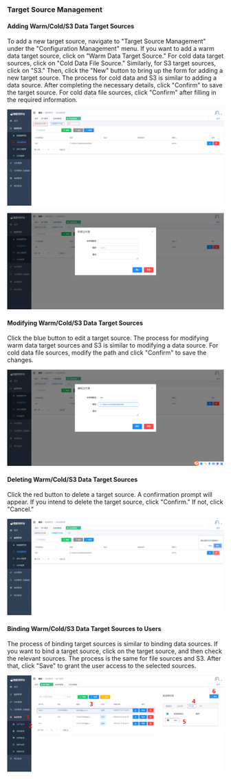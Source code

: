 ### Target Source Management

#### Adding Warm/Cold/S3 Data Target Sources

To add a new target source, navigate to "Target Source Management" under the "Configuration Management" menu. If you want to add a warm data target source, click on "Warm Data Target Source." For cold data target sources, click on "Cold Data File Source." Similarly, for S3 target sources, click on "S3." Then, click the "New" button to bring up the form for adding a new target source. The process for cold data and S3 is similar to adding a data source. After completing the necessary details, click "Confirm" to save the target source. For cold data file sources, click "Confirm" after filling in the required information.

![image-20230619172342937](../../../images/whaleal-data-images/image-20230619172342937.png)

![image-20230619172709222](../../../images/whaleal-data-images/image-20230619172709222.png)

#### Modifying Warm/Cold/S3 Data Target Sources

Click the blue button to edit a target source. The process for modifying warm data target sources and S3 is similar to modifying a data source. For cold data file sources, modify the path and click "Confirm" to save the changes.

![image-20230619173000216](../../../images/whaleal-data-images/image-20230619173000216.png)

#### Deleting Warm/Cold/S3 Data Target Sources

Click the red button to delete a target source. A confirmation prompt will appear. If you intend to delete the target source, click "Confirm." If not, click "Cancel."

![image-20230619173144766](../../../images/whaleal-data-images/image-20230619173144766.png)

#### Binding Warm/Cold/S3 Data Target Sources to Users

The process of binding target sources is similar to binding data sources. If you want to bind a target source, click on the target source, and then check the relevant sources. The process is the same for file sources and S3. After that, click "Save" to grant the user access to the selected sources.

![image-20230619173446875](../../../images/whaleal-data-images/image-20230619173446875.png)
